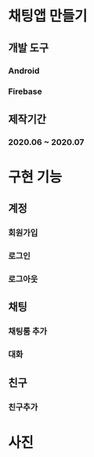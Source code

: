 # 채팅앱 만들기
## 개발 도구
### Android
### Firebase
## 제작기간
### 2020.06 ~ 2020.07
# 구현 기능
## 계정
### 회원가입
### 로그인
### 로그아웃
## 채팅
### 채팅룸 추가
### 대화
## 친구
### 친구추가
# 사진
